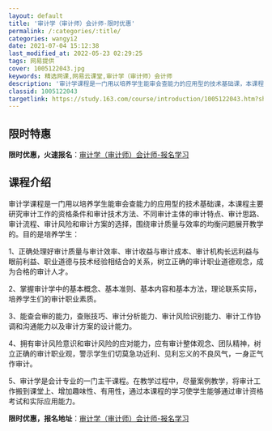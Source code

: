 ```yaml
---
layout: default
title: '审计学（审计师）会计师-限时优惠'
permalink: /:categories/:title/
categories: wangyi2
date: 2021-07-04 15:12:38
last_modified_at: 2022-05-23 02:29:25
tags: 网易提供
cover: 1005122043.jpg
keywords: 精选网课,网易云课堂,审计学（审计师）会计师
description: '审计学课程是一门用以培养学生能审会查能力的应用型的技术基础课，本课程主要研究审计工作的资格条件和审计技术方法、不同审计主'
classid: 1005122043
targetlink: https://study.163.com/course/introduction/1005122043.htm?share=1&shareId=1025206652&utm_campaign=share&utm_medium=iphoneShare&utm_source=&utm_u=1025206652
---
```


## 限时特惠

**限时优惠，火速报名**：[审计学（审计师）会计师-报名学习](https://study.163.com/course/introduction/1005122043.htm?share=1&shareId=1025206652&utm_campaign=share&utm_medium=iphoneShare&utm_source=&utm_u=1025206652)

## 课程介绍

审计学课程是一门用以培养学生能审会查能力的应用型的技术基础课，本课程主要研究审计工作的资格条件和审计技术方法、不同审计主体的审计特点、审计思路、审计流程、审计风险和审计方案的选择，围绕审计质量与效率的均衡问题展开教学的。目的是培养学生：

1、正确处理好审计质量与审计效率、审计收益与审计成本、审计机构长远利益与眼前利益、职业道德与技术经验相结合的关系，树立正确的审计职业道德观念，成为合格的审计人才。

2、掌握审计学中的基本概念、基本准则、基本内容和基本方法，理论联系实际，培养学生们的审计职业素质。

3、能查会审的能力，查账技巧、审计分析能力、审计风险识别能力、审计工作协调和沟通能力以及审计方案的设计能力。

4、拥有审计风险意识和审计风险的应对能力，应有审计整体观念、团队精神，树立正确的审计职业观，警示学生们切莫急功近利、见利忘义的不良风气，一身正气作审计。

5、审计学是会计专业的一门主干课程。在教学过程中，尽量案例教学，将审计工作搬到课堂上、增加趣味性、有用性，通过本课程的学习使学生能够通过审计资格考试和实际应用能力。

**限时优惠，报名地址**：[审计学（审计师）会计师-报名学习](https://study.163.com/course/introduction/1005122043.htm?share=1&shareId=1025206652&utm_campaign=share&utm_medium=iphoneShare&utm_source=&utm_u=1025206652)

